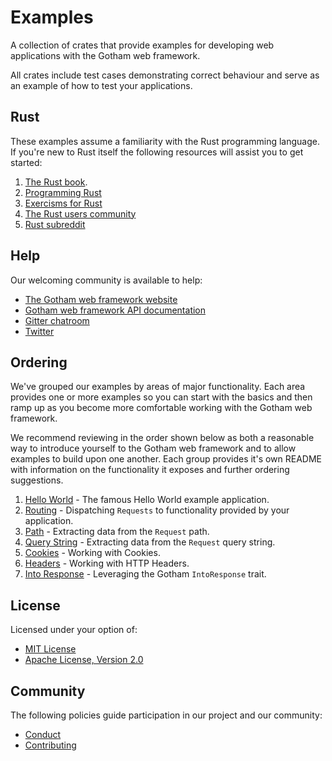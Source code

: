 # Examples

A collection of crates that provide examples for developing web applications
with the Gotham web framework.

All crates include test cases demonstrating correct behaviour and serve as an 
example of how to test your applications.

## Rust

These examples assume a familiarity with the Rust programming language. If
you're new to Rust itself the following resources will assist you to get
started:

1. [The Rust book](https://doc.rust-lang.org/book/second-edition/).
1. [Programming Rust](http://shop.oreilly.com/product/0636920040385.do)
1. [Exercisms for Rust](http://exercism.io/languages/rust/about)
1. [The Rust users community](https://users.rust-lang.org)
1. [Rust subreddit](https://reddit.com/r/rust)

## Help

Our welcoming community is available to help:

* [The Gotham web framework website](https://gotham.rs)
* [Gotham web framework API documentation](https://docs.rs/gotham/)
* [Gitter chatroom](https://gitter.im/gotham-rs/gotham)
* [Twitter](https://twitter.com/gotham_rs)

## Ordering

We've grouped our examples by areas of major functionality. Each area provides
one or more examples so you can start with the basics and then ramp up as you 
become more comfortable working with the Gotham web framework. 

We recommend reviewing in the order shown below as both a reasonable
way to introduce yourself to the Gotham web framework and to allow examples to 
build upon one another. Each group provides it's own README with information 
on the functionality it exposes and further ordering suggestions.

1. [Hello World](hello_world) - The famous Hello World example application.
1. [Routing](routing) - Dispatching `Requests` to functionality provided by your application.
1. [Path](path) - Extracting data from the `Request` path.
1. [Query String](query_string) - Extracting data from the `Request` query string.
1. [Cookies](cookies) - Working with Cookies.
1. [Headers](headers) - Working with HTTP Headers.
1. [Into Response](into_response) - Leveraging the Gotham `IntoResponse` trait.

## License

Licensed under your option of:

* [MIT License](../LICENSE-MIT)
* [Apache License, Version 2.0](../LICENSE-APACHE)

## Community

The following policies guide participation in our project and our community:

* [Conduct](../../CONDUCT.md)
* [Contributing](../../CONTRIBUTING.md)
